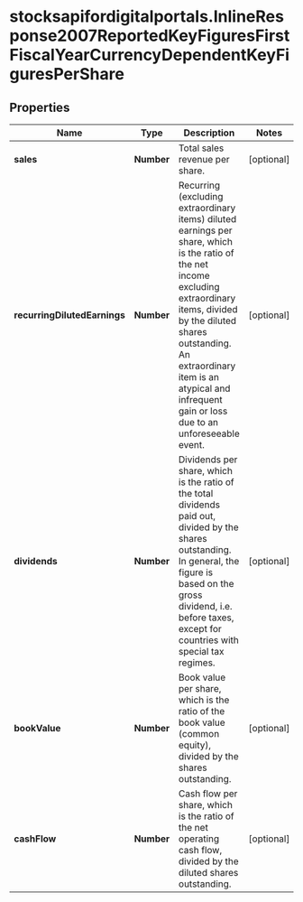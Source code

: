 # stocksapifordigitalportals.InlineResponse2007ReportedKeyFiguresFirstFiscalYearCurrencyDependentKeyFiguresPerShare

## Properties

Name | Type | Description | Notes
------------ | ------------- | ------------- | -------------
**sales** | **Number** | Total sales revenue per share. | [optional] 
**recurringDilutedEarnings** | **Number** | Recurring (excluding extraordinary items) diluted earnings per share, which is the ratio of the net income excluding extraordinary items, divided by the diluted shares outstanding. An extraordinary item is an atypical and infrequent gain or loss due to an unforeseeable event. | [optional] 
**dividends** | **Number** | Dividends per share, which is the ratio of the total dividends paid out, divided by the shares outstanding. In general, the figure is based on the gross dividend, i.e. before taxes, except for countries with special tax regimes. | [optional] 
**bookValue** | **Number** | Book value per share, which is the ratio of the book value (common equity), divided by the shares outstanding. | [optional] 
**cashFlow** | **Number** | Cash flow per share, which is the ratio of the net operating cash flow, divided by the diluted shares outstanding. | [optional] 


